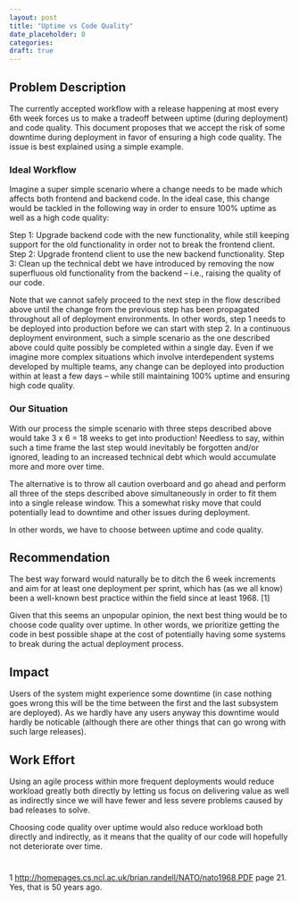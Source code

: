 ```yaml
---
layout: post
title: "Uptime vs Code Quality"
date_placeholder: 0
categories:
draft: true
---
```


## Problem Description

The currently accepted workflow with a release happening at most every 6th week forces us to make a tradeoff between uptime (during deployment) and code quality. This document proposes that we accept the risk of some downtime during deployment in favor of ensuring a high code quality. The issue is best explained using a simple example.
### Ideal Workflow
Imagine a super simple scenario where a change needs to be made which affects both frontend and backend code. In the ideal case, this change would be tackled in the following way in order to ensure 100% uptime as well as a high code quality:

Step 1: Upgrade backend code with the new functionality, while still keeping support for the old functionality in order not to break the frontend client.
Step 2: Upgrade frontend client to use the new backend functionality.
Step 3: Clean up the technical debt we have introduced by removing the now superfluous old functionality from the backend – i.e., raising the quality of our code.

Note that we cannot safely proceed to the next step in the flow described above until the change from the previous step has been propagated throughout all of deployment environments. In other words, step 1 needs to be deployed into production before we can start with step 2. In a continuous deployment environment, such a simple scenario as the one described above could quite possibly be completed within a single day. Even if we imagine more complex situations which involve interdependent systems developed by multiple teams, any change can be deployed into production within at least a few days – while still maintaining 100% uptime and ensuring high code quality. 

### Our Situation
With our process the simple scenario with three steps described above would take 3 x 6 = 18 weeks to get into production! Needless to say, within such a time frame the last step would inevitably be forgotten and/or ignored, leading to an increased technical debt which would accumulate more and more over time. 

The alternative is to throw all caution overboard and go ahead and perform all three of the steps described above simultaneously in order to fit them into a single release window. This a somewhat risky move that could potentially lead to downtime and other issues during deployment.

In other words, we have to choose between uptime and code quality.
## Recommendation
The best way forward would naturally be to ditch the 6 week increments and aim for at least one deployment per sprint, which has (as we all know) been a well-known best practice within the field since at least 1968. [1]

Given that this seems an unpopular opinion, the next best thing would be to choose code quality over uptime. In other words, we prioritize getting the code in best possible shape at the cost of potentially having some systems to break during the actual deployment process.
## Impact
Users of the system might experience some downtime (in case nothing goes wrong this will be the time between the first and the last subsystem are deployed). As we hardly have any users anyway this downtime would hardly be noticable (although there are other things that can go wrong with such large releases).
## Work Effort
Using an agile process within more frequent deployments would reduce workload greatly both directly by letting us focus on delivering value as well as indirectly since we will have fewer and less severe problems caused by bad releases to solve.

Choosing code quality over uptime would also reduce workload both directly and indirectly, as it means that the quality of our code will hopefully not deteriorate over time.
#


1  http://homepages.cs.ncl.ac.uk/brian.randell/NATO/nato1968.PDF page 21. Yes, that is 50 years ago.
